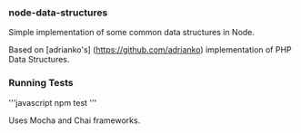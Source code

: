 ### node-data-structures

Simple implementation of some common data structures in Node.

Based on [adrianko's] (https://github.com/adrianko) implementation of PHP Data Structures.

### Running Tests

'''javascript
    npm test
'''

Uses Mocha and Chai frameworks.
